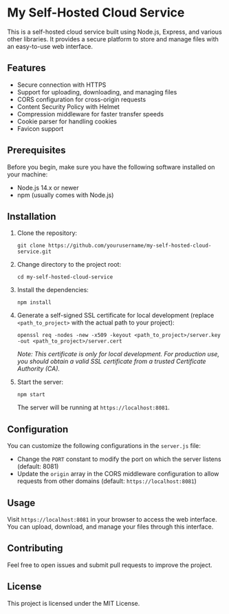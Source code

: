 # My Self-Hosted Cloud Service

This is a self-hosted cloud service built using Node.js, Express, and various other libraries. It provides a secure platform to store and manage files with an easy-to-use web interface.

## Features

- Secure connection with HTTPS
- Support for uploading, downloading, and managing files
- CORS configuration for cross-origin requests
- Content Security Policy with Helmet
- Compression middleware for faster transfer speeds
- Cookie parser for handling cookies
- Favicon support

## Prerequisites

Before you begin, make sure you have the following software installed on your machine:

- Node.js 14.x or newer
- npm (usually comes with Node.js)

## Installation

1. Clone the repository:

   ```
   git clone https://github.com/yourusername/my-self-hosted-cloud-service.git
   ```

2. Change directory to the project root:

   ```
   cd my-self-hosted-cloud-service
   ```

3. Install the dependencies:

   ```
   npm install
   ```

4. Generate a self-signed SSL certificate for local development (replace `<path_to_project>` with the actual path to your project):

   ```
   openssl req -nodes -new -x509 -keyout <path_to_project>/server.key -out <path_to_project>/server.cert
   ```

   _Note: This certificate is only for local development. For production use, you should obtain a valid SSL certificate from a trusted Certificate Authority (CA)._

5. Start the server:

   ```
   npm start
   ```

   The server will be running at `https://localhost:8081`.

## Configuration

You can customize the following configurations in the `server.js` file:

- Change the `PORT` constant to modify the port on which the server listens (default: 8081)
- Update the `origin` array in the CORS middleware configuration to allow requests from other domains (default: `https://localhost:8081`)

## Usage

Visit `https://localhost:8081` in your browser to access the web interface. You can upload, download, and manage your files through this interface.

## Contributing

Feel free to open issues and submit pull requests to improve the project.

## License

This project is licensed under the MIT License.
